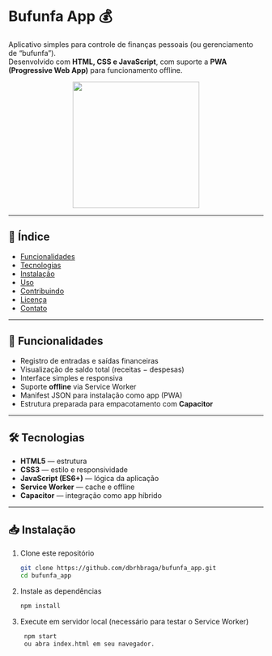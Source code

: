 
# Bufunfa App 💰

Aplicativo simples para controle de finanças pessoais (ou gerenciamento de “bufunfa”).  
Desenvolvido com **HTML, CSS e JavaScript**, com suporte a **PWA (Progressive Web App)** para funcionamento offline.  


<p align="center">
  <img src="https://github.com/dbrhbraga/bufunfa_app/blob/main/coin/simulacao.gif" width="250" />
</p>

---

## 📌 Índice

- [Funcionalidades](#-funcionalidades)  
- [Tecnologias](#-tecnologias)  
- [Instalação](#-instalação)  
- [Uso](#-uso)  
- [Contribuindo](#-contribuindo)  
- [Licença](#-licença)  
- [Contato](#-contato)  

---

## 🚀 Funcionalidades

- Registro de entradas e saídas financeiras  
- Visualização de saldo total (receitas − despesas)  
- Interface simples e responsiva  
- Suporte **offline** via Service Worker  
- Manifest JSON para instalação como app (PWA)  
- Estrutura preparada para empacotamento com **Capacitor**  

---

## 🛠️ Tecnologias

- **HTML5** — estrutura  
- **CSS3** — estilo e responsividade  
- **JavaScript (ES6+)** — lógica da aplicação  
- **Service Worker** — cache e offline  
- **Capacitor** — integração como app híbrido  

---

## 📥 Instalação

1. Clone este repositório  
   ```bash
   git clone https://github.com/dbrhbraga/bufunfa_app.git
   cd bufunfa_app


2. Instale as dependências  
   ```bash
   npm install


3. Execute em servidor local (necessário para testar o Service Worker)
   ```bash
    npm start
    ou abra index.html em seu navegador.

